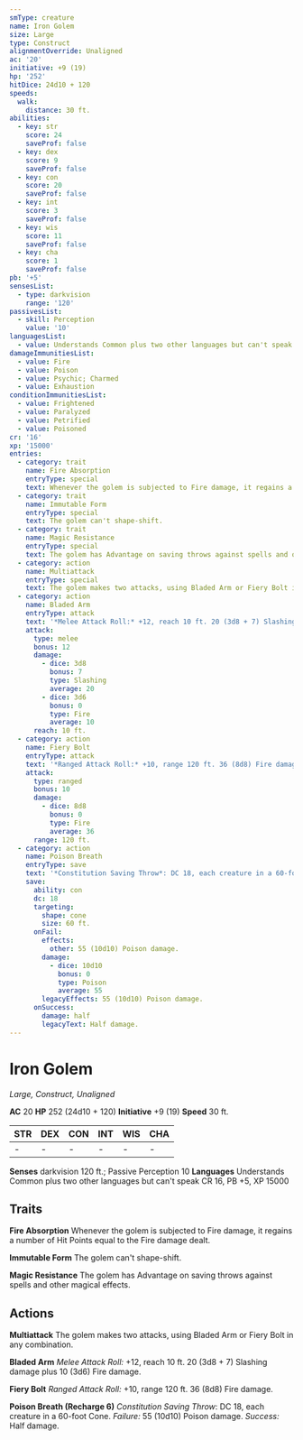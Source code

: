 ```yaml
---
smType: creature
name: Iron Golem
size: Large
type: Construct
alignmentOverride: Unaligned
ac: '20'
initiative: +9 (19)
hp: '252'
hitDice: 24d10 + 120
speeds:
  walk:
    distance: 30 ft.
abilities:
  - key: str
    score: 24
    saveProf: false
  - key: dex
    score: 9
    saveProf: false
  - key: con
    score: 20
    saveProf: false
  - key: int
    score: 3
    saveProf: false
  - key: wis
    score: 11
    saveProf: false
  - key: cha
    score: 1
    saveProf: false
pb: '+5'
sensesList:
  - type: darkvision
    range: '120'
passivesList:
  - skill: Perception
    value: '10'
languagesList:
  - value: Understands Common plus two other languages but can't speak
damageImmunitiesList:
  - value: Fire
  - value: Poison
  - value: Psychic; Charmed
  - value: Exhaustion
conditionImmunitiesList:
  - value: Frightened
  - value: Paralyzed
  - value: Petrified
  - value: Poisoned
cr: '16'
xp: '15000'
entries:
  - category: trait
    name: Fire Absorption
    entryType: special
    text: Whenever the golem is subjected to Fire damage, it regains a number of Hit Points equal to the Fire damage dealt.
  - category: trait
    name: Immutable Form
    entryType: special
    text: The golem can't shape-shift.
  - category: trait
    name: Magic Resistance
    entryType: special
    text: The golem has Advantage on saving throws against spells and other magical effects.
  - category: action
    name: Multiattack
    entryType: special
    text: The golem makes two attacks, using Bladed Arm or Fiery Bolt in any combination.
  - category: action
    name: Bladed Arm
    entryType: attack
    text: '*Melee Attack Roll:* +12, reach 10 ft. 20 (3d8 + 7) Slashing damage plus 10 (3d6) Fire damage.'
    attack:
      type: melee
      bonus: 12
      damage:
        - dice: 3d8
          bonus: 7
          type: Slashing
          average: 20
        - dice: 3d6
          bonus: 0
          type: Fire
          average: 10
      reach: 10 ft.
  - category: action
    name: Fiery Bolt
    entryType: attack
    text: '*Ranged Attack Roll:* +10, range 120 ft. 36 (8d8) Fire damage.'
    attack:
      type: ranged
      bonus: 10
      damage:
        - dice: 8d8
          bonus: 0
          type: Fire
          average: 36
      range: 120 ft.
  - category: action
    name: Poison Breath
    entryType: save
    text: '*Constitution Saving Throw*: DC 18, each creature in a 60-foot Cone. *Failure:*  55 (10d10) Poison damage. *Success:*  Half damage.'
    save:
      ability: con
      dc: 18
      targeting:
        shape: cone
        size: 60 ft.
      onFail:
        effects:
          other: 55 (10d10) Poison damage.
        damage:
          - dice: 10d10
            bonus: 0
            type: Poison
            average: 55
        legacyEffects: 55 (10d10) Poison damage.
      onSuccess:
        damage: half
        legacyText: Half damage.
---
```


# Iron Golem
*Large, Construct, Unaligned*

**AC** 20
**HP** 252 (24d10 + 120)
**Initiative** +9 (19)
**Speed** 30 ft.

| STR | DEX | CON | INT | WIS | CHA |
| --- | --- | --- | --- | --- | --- |
| - | - | - | - | - | - |

**Senses** darkvision 120 ft.; Passive Perception 10
**Languages** Understands Common plus two other languages but can't speak
CR 16, PB +5, XP 15000

## Traits

**Fire Absorption**
Whenever the golem is subjected to Fire damage, it regains a number of Hit Points equal to the Fire damage dealt.

**Immutable Form**
The golem can't shape-shift.

**Magic Resistance**
The golem has Advantage on saving throws against spells and other magical effects.

## Actions

**Multiattack**
The golem makes two attacks, using Bladed Arm or Fiery Bolt in any combination.

**Bladed Arm**
*Melee Attack Roll:* +12, reach 10 ft. 20 (3d8 + 7) Slashing damage plus 10 (3d6) Fire damage.

**Fiery Bolt**
*Ranged Attack Roll:* +10, range 120 ft. 36 (8d8) Fire damage.

**Poison Breath (Recharge 6)**
*Constitution Saving Throw*: DC 18, each creature in a 60-foot Cone. *Failure:*  55 (10d10) Poison damage. *Success:*  Half damage.
